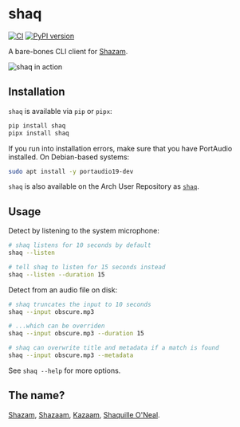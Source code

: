 # shaq

[![CI](https://github.com/woodruffw/shaq/actions/workflows/ci.yml/badge.svg)](https://github.com/woodruffw/shaq/actions/workflows/ci.yml)
[![PyPI version](https://badge.fury.io/py/shaq.svg)](https://badge.fury.io/py/shaq)

A bare-bones CLI client for [Shazam](https://www.shazam.com/home).

![shaq in action](https://github.com/woodruffw/shaq/assets/3059210/3ee02414-b1c0-4379-8c9d-cb646dba9902)

## Installation

`shaq` is available via `pip` or `pipx`:

```bash
pip install shaq
pipx install shaq
```

If you run into installation errors, make sure that you have PortAudio
installed. On Debian-based systems:

```bash
sudo apt install -y portaudio19-dev
```

`shaq` is also available on the Arch User Repository as [`shaq`](https://aur.archlinux.org/packages/shaq).

## Usage

Detect by listening to the system microphone:

```bash
# shaq listens for 10 seconds by default
shaq --listen

# tell shaq to listen for 15 seconds instead
shaq --listen --duration 15
```

Detect from an audio file on disk:

```bash
# shaq truncates the input to 10 seconds
shaq --input obscure.mp3

# ...which can be overriden
shaq --input obscure.mp3 --duration 15

# shaq can overwrite title and metadata if a match is found
shaq --input obscure.mp3 --metadata
```

See `shaq --help` for more options.

## The name?

[Shazam](https://www.shazam.com/home),
[Shazaam](https://en.wikipedia.org/wiki/Kazaam#%22Shazaam%22),
[Kazaam](https://en.wikipedia.org/wiki/Kazaam),
[Shaquille O'Neal](https://en.wikipedia.org/wiki/Shaquille_O%27Neal).
